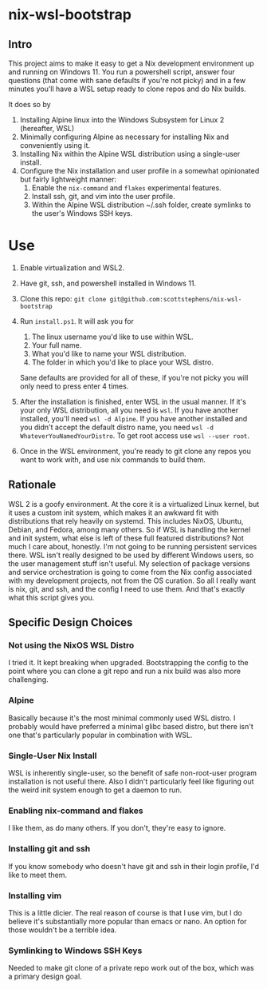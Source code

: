 # nix-wsl-bootstrap

## Intro

This project aims to make it easy to get a Nix development environment up and running on Windows 11. You run a powershell script, answer four questions (that come with sane defaults if you're not picky) and in a few minutes you'll have a WSL setup ready to clone repos and do Nix builds.

It does so by
1. Installing Alpine linux into the Windows Subsystem for Linux 2 (hereafter, WSL)
2. Minimally configuring Alpine as necessary for installing Nix and conveniently using it.
3. Installing Nix within the Alpine WSL distribution using a single-user install.
4. Configure the Nix installation and user profile in a somewhat opinionated but fairly lightweight manner:
   1. Enable the `nix-command` and `flakes` experimental features.
   2. Install ssh, git, and vim into the user profile.
   3. Within the Alpine WSL distribution ~/.ssh folder, create symlinks to the user's Windows SSH keys.

# Use

1. Enable virtualization and WSL2.

2. Have git, ssh, and powershell installed in Windows 11.

3. Clone this repo: `git clone git@github.com:scottstephens/nix-wsl-bootstrap`

4. Run `install.ps1`. It will ask you for
   1. The linux username you'd like to use within WSL.
   2. Your full name.
   3. What you'd like to name your WSL distribution.
   4. The folder in which you'd like to place your WSL distro.
   
   Sane defaults are provided for all of these, if you're not picky you will only need to press enter 4 times.

5. After the installation is finished, enter WSL in the usual manner. If it's your only WSL distribution, all you need is `wsl`. If you have another installed, you'll need `wsl -d Alpine`. If you have another installed and you didn't accept the default distro name, you need `wsl -d WhateverYouNamedYourDistro`. To get root access use `wsl --user root`.

6. Once in the WSL environment, you're ready to git clone any repos you want to work with, and use nix commands to build them.

## Rationale

WSL 2 is a goofy environment. At the core it is a virtualized Linux kernel, but it uses a custom init system, which makes it an awkward fit with distributions that rely heavily on systemd. This includes NixOS, Ubuntu, Debian, and Fedora, among many others. So if WSL is handling the kernel and init system, what else is left of these full featured distributions? Not much I care about, honestly. I'm not going to be running persistent services there. WSL isn't really designed to be used by different Windows users, so the user management stuff isn't useful. My selection of package versions and service orchestration is going to come from the Nix config associated with my development projects, not from the OS curation. So all I really want is nix, git, and ssh, and the config I need to use them. And that's exactly what this script gives you.

## Specific Design Choices

### Not using the NixOS WSL Distro

I tried it. It kept breaking when upgraded. Bootstrapping the config to the point where you can clone a git repo and run a nix build was also more challenging.

### Alpine

Basically because it's the most minimal commonly used WSL distro. I probably would have preferred a minimal glibc based distro, but there isn't one that's particularly popular in combination with WSL.

### Single-User Nix Install

WSL is inherently single-user, so the benefit of safe non-root-user program installation is not useful there. Also I didn't particularly feel like figuring out the weird init system enough to get a daemon to run.

### Enabling nix-command and flakes

I like them, as do many others. If you don't, they're easy to ignore.

### Installing git and ssh

If you know somebody who doesn't have git and ssh in their login profile, I'd like to meet them.

### Installing vim

This is a little dicier. The real reason of course is that I use vim, but I do believe it's substantially more popular than emacs or nano. An option for those wouldn't be a terrible idea.

### Symlinking to Windows SSH Keys

Needed to make git clone of a private repo work out of the box, which was a primary design goal.
